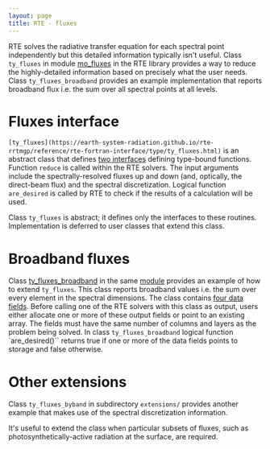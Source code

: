 ```yaml
---
layout: page
title: RTE - fluxes
---
```


RTE solves the radiative transfer equation for each spectral point independently but this detailed information typically isn't useful. Class `ty_fluxes` in module [mo_fluxes](https://earth-system-radiation.github.io/rte-rrtmgp/reference/rte-fortran-interface/module/mo_fluxes.html) in the RTE library provides a way to reduce the highly-detailed information based on precisely what the user needs. Class `ty_fluxes_broadband` provides an example implementation that reports broadband flux i.e. the sum over all spectral points at all levels.

# Fluxes interface

`[ty_fluxes](https://earth-system-radiation.github.io/rte-rrtmgp/reference/rte-fortran-interface/type/ty_fluxes.html)` is an abstract class that defines [two interfaces](https://earth-system-radiation.github.io/rte-rrtmgp/reference/rte-fortran-interface/type/ty_fluxes.html) defining type-bound functions. Function `reduce` is called within the RTE solvers. The input arguments include the spectrally-resolved fluxes up and down (and, optically, the direct-beam flux) and the spectral discretization. Logical function `are_desired` is called by RTE to check if the results of a calculation will be used.

Class `ty_fluxes` is abstract; it defines only the interfaces to these routines. Implementation is deferred to user classes that extend this class.

# Broadband fluxes

Class [ty_fluxes_broadband](https://earth-system-radiation.github.io/rte-rrtmgp/reference/rte-fortran-interface/type/ty_fluxes_broadband.html) in the same [module](https://earth-system-radiation.github.io/rte-rrtmgp/reference/rte-fortran-interface/module/mo_fluxes.html) provides an example of how to extend `ty_fluxes`. This class reports broadband values i.e. the sum over every element in the spectral dimensions. The class contains [four data fields](https://earth-system-radiation.github.io/rte-rrtmgp/reference/rte-fortran-interface/type/ty_fluxes_broadband.html). Before calling one of the RTE solvers with this class as output, users either allocate one or more of these output fields or point to an existing array. The fields must have the same number of columns and layers as the problem being solved. In class `ty_fluxes_broadband` logical function \`are_desired()\`\` returns true if one or more of the data fields points to storage and false otherwise.

# Other extensions

Class `ty_fluxes_byband` in subdirectory `extensions/` provides another example that makes use of the spectral discretization information.

It's useful to extend the class when particular subsets of fluxes, such as photosynthetically-active radiation at the surface, are required.
